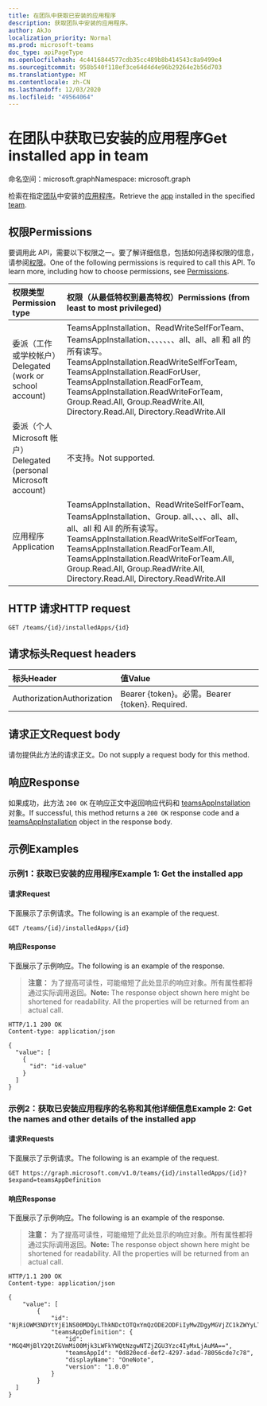 ```yaml
---
title: 在团队中获取已安装的应用程序
description: 获取团队中安装的应用程序。
author: AkJo
localization_priority: Normal
ms.prod: microsoft-teams
doc_type: apiPageType
ms.openlocfilehash: 4c4416844577cdb35cc489b8b414543c8a9499e4
ms.sourcegitcommit: 958b540f118ef3ce64d4d4e96b29264e2b56d703
ms.translationtype: MT
ms.contentlocale: zh-CN
ms.lasthandoff: 12/03/2020
ms.locfileid: "49564064"
---
```

# <a name="get-installed-app-in-team"></a><span data-ttu-id="a4d79-103">在团队中获取已安装的应用程序</span><span class="sxs-lookup"><span data-stu-id="a4d79-103">Get installed app in team</span></span>

<span data-ttu-id="a4d79-104">命名空间：microsoft.graph</span><span class="sxs-lookup"><span data-stu-id="a4d79-104">Namespace: microsoft.graph</span></span>

<span data-ttu-id="a4d79-105">检索在指定[团队](../resources/team.md)中安装的[应用程序](../resources/teamsappinstallation.md)。</span><span class="sxs-lookup"><span data-stu-id="a4d79-105">Retrieve the [app](../resources/teamsappinstallation.md) installed in the specified [team](../resources/team.md).</span></span>

## <a name="permissions"></a><span data-ttu-id="a4d79-106">权限</span><span class="sxs-lookup"><span data-stu-id="a4d79-106">Permissions</span></span>

<span data-ttu-id="a4d79-p101">要调用此 API，需要以下权限之一。要了解详细信息，包括如何选择权限的信息，请参阅[权限](/graph/permissions-reference)。</span><span class="sxs-lookup"><span data-stu-id="a4d79-p101">One of the following permissions is required to call this API. To learn more, including how to choose permissions, see [Permissions](/graph/permissions-reference).</span></span>

|<span data-ttu-id="a4d79-109">权限类型</span><span class="sxs-lookup"><span data-stu-id="a4d79-109">Permission type</span></span>      | <span data-ttu-id="a4d79-110">权限（从最低特权到最高特权）</span><span class="sxs-lookup"><span data-stu-id="a4d79-110">Permissions (from least to most privileged)</span></span>              |
|:--------------------|:---------------------------------------------------------|
|<span data-ttu-id="a4d79-111">委派（工作或学校帐户）</span><span class="sxs-lookup"><span data-stu-id="a4d79-111">Delegated (work or school account)</span></span> | <span data-ttu-id="a4d79-112">TeamsAppInstallation、ReadWriteSelfForTeam、TeamsAppInstallation、、、、、、、all、all、all 和 all 的所有读写。</span><span class="sxs-lookup"><span data-stu-id="a4d79-112">TeamsAppInstallation.ReadWriteSelfForTeam, TeamsAppInstallation.ReadForUser, TeamsAppInstallation.ReadForTeam, TeamsAppInstallation.ReadWriteForTeam, Group.Read.All, Group.ReadWrite.All, Directory.Read.All, Directory.ReadWrite.All</span></span> |
|<span data-ttu-id="a4d79-113">委派（个人 Microsoft 帐户）</span><span class="sxs-lookup"><span data-stu-id="a4d79-113">Delegated (personal Microsoft account)</span></span> | <span data-ttu-id="a4d79-114">不支持。</span><span class="sxs-lookup"><span data-stu-id="a4d79-114">Not supported.</span></span>    |
|<span data-ttu-id="a4d79-115">应用程序</span><span class="sxs-lookup"><span data-stu-id="a4d79-115">Application</span></span> | <span data-ttu-id="a4d79-116">TeamsAppInstallation、ReadWriteSelfForTeam、TeamsAppInstallation、Group. all、、、、all、all、all、all 和 All 的所有读写。</span><span class="sxs-lookup"><span data-stu-id="a4d79-116">TeamsAppInstallation.ReadWriteSelfForTeam, TeamsAppInstallation.ReadForTeam.All, TeamsAppInstallation.ReadWriteForTeam.All, Group.Read.All, Group.ReadWrite.All, Directory.Read.All, Directory.ReadWrite.All</span></span> |

## <a name="http-request"></a><span data-ttu-id="a4d79-117">HTTP 请求</span><span class="sxs-lookup"><span data-stu-id="a4d79-117">HTTP request</span></span>

<!-- { "blockType": "ignored" } -->

```http
GET /teams/{id}/installedApps/{id}
```

## <a name="request-headers"></a><span data-ttu-id="a4d79-118">请求标头</span><span class="sxs-lookup"><span data-stu-id="a4d79-118">Request headers</span></span>

| <span data-ttu-id="a4d79-119">标头</span><span class="sxs-lookup"><span data-stu-id="a4d79-119">Header</span></span>       | <span data-ttu-id="a4d79-120">值</span><span class="sxs-lookup"><span data-stu-id="a4d79-120">Value</span></span> |
|:---------------|:--------|
| <span data-ttu-id="a4d79-121">Authorization</span><span class="sxs-lookup"><span data-stu-id="a4d79-121">Authorization</span></span>  | <span data-ttu-id="a4d79-p102">Bearer {token}。必需。</span><span class="sxs-lookup"><span data-stu-id="a4d79-p102">Bearer {token}. Required.</span></span>  |

## <a name="request-body"></a><span data-ttu-id="a4d79-124">请求正文</span><span class="sxs-lookup"><span data-stu-id="a4d79-124">Request body</span></span>

<span data-ttu-id="a4d79-125">请勿提供此方法的请求正文。</span><span class="sxs-lookup"><span data-stu-id="a4d79-125">Do not supply a request body for this method.</span></span>

## <a name="response"></a><span data-ttu-id="a4d79-126">响应</span><span class="sxs-lookup"><span data-stu-id="a4d79-126">Response</span></span>

<span data-ttu-id="a4d79-127">如果成功，此方法 `200 OK` 在响应正文中返回响应代码和 [teamsAppInstallation](../resources/teamsappinstallation.md) 对象。</span><span class="sxs-lookup"><span data-stu-id="a4d79-127">If successful, this method returns a `200 OK` response code and a [teamsAppInstallation](../resources/teamsappinstallation.md) object in the response body.</span></span>

## <a name="examples"></a><span data-ttu-id="a4d79-128">示例</span><span class="sxs-lookup"><span data-stu-id="a4d79-128">Examples</span></span>

### <a name="example-1-get-the-installed-app"></a><span data-ttu-id="a4d79-129">示例1：获取已安装的应用程序</span><span class="sxs-lookup"><span data-stu-id="a4d79-129">Example 1: Get the installed app</span></span>

#### <a name="request"></a><span data-ttu-id="a4d79-130">请求</span><span class="sxs-lookup"><span data-stu-id="a4d79-130">Request</span></span>

<span data-ttu-id="a4d79-131">下面展示了示例请求。</span><span class="sxs-lookup"><span data-stu-id="a4d79-131">The following is an example of the request.</span></span>

<!-- {
  "blockType": "request",
  "name": "get_installed_teams_apps"
}-->

```msgraph-interactive
GET /teams/{id}/installedApps/{id}
```

#### <a name="response"></a><span data-ttu-id="a4d79-132">响应</span><span class="sxs-lookup"><span data-stu-id="a4d79-132">Response</span></span>

<span data-ttu-id="a4d79-133">下面展示了示例响应。</span><span class="sxs-lookup"><span data-stu-id="a4d79-133">The following is an example of the response.</span></span>
><span data-ttu-id="a4d79-p103">**注意：** 为了提高可读性，可能缩短了此处显示的响应对象。所有属性都将通过实际调用返回。</span><span class="sxs-lookup"><span data-stu-id="a4d79-p103">**Note:** The response object shown here might be shortened for readability. All the properties will be returned from an actual call.</span></span>
<!-- {
  "blockType": "response",
  "name": "get_installed_teams_apps",
  "truncated": true,
  "@odata.type": "microsoft.graph.teamsAppInstallation",
  "isCollection": false
} -->

```http
HTTP/1.1 200 OK
Content-type: application/json

{
  "value": [
    {
      "id": "id-value"
    }
  ]
}
```

### <a name="example-2-get-the-names-and-other-details-of-the-installed-app"></a><span data-ttu-id="a4d79-136">示例2：获取已安装应用程序的名称和其他详细信息</span><span class="sxs-lookup"><span data-stu-id="a4d79-136">Example 2: Get the names and other details of the installed app</span></span>

#### <a name="requests"></a><span data-ttu-id="a4d79-137">请求</span><span class="sxs-lookup"><span data-stu-id="a4d79-137">Requests</span></span>

<span data-ttu-id="a4d79-138">下面展示了示例请求。</span><span class="sxs-lookup"><span data-stu-id="a4d79-138">The following is an example of the request.</span></span>

<!-- {
  "blockType": "request",
  "name": "get_installed_teams_apps_expand"
}-->

```msgraph-interactive
GET https://graph.microsoft.com/v1.0/teams/{id}/installedApps/{id}?$expand=teamsAppDefinition
```

#### <a name="response"></a><span data-ttu-id="a4d79-139">响应</span><span class="sxs-lookup"><span data-stu-id="a4d79-139">Response</span></span>

<span data-ttu-id="a4d79-140">下面展示了示例响应。</span><span class="sxs-lookup"><span data-stu-id="a4d79-140">The following is an example of the response.</span></span>

><span data-ttu-id="a4d79-p104">**注意：** 为了提高可读性，可能缩短了此处显示的响应对象。所有属性都将通过实际调用返回。</span><span class="sxs-lookup"><span data-stu-id="a4d79-p104">**Note:** The response object shown here might be shortened for readability. All the properties will be returned from an actual call.</span></span>
<!-- {
  "blockType": "response",
  "name": "get_installed_teams_apps_expand",
  "truncated": true,
  "@odata.type": "microsoft.graph.teamsAppInstallation",
  "isCollection": false
} -->

```http
HTTP/1.1 200 OK
Content-type: application/json

{
    "value": [
        {
            "id": "NjRiOWM3NDYtYjE1NS00MDQyLThkNDctOTQxYmQzODE2ODFiIyMwZDgyMGVjZC1kZWYyLTQyOTctYWRhZC03ODA1NmNkZTdjNzg=",
            "teamsAppDefinition": {
                "id": "MGQ4MjBlY2QtZGVmMi00Mjk3LWFkYWQtNzgwNTZjZGU3Yzc4IyMxLjAuMA==",
                "teamsAppId": "0d820ecd-def2-4297-adad-78056cde7c78",
                "displayName": "OneNote",
                "version": "1.0.0"
            }
        }
  ]
}
```

<!-- uuid: 8fcb5dbc-d5aa-4681-8e31-b001d5168d79
2015-10-25 14:57:30 UTC -->
<!-- {
  "type": "#page.annotation",
  "description": "List owners",
  "keywords": "",
  "section": "documentation",
  "tocPath": "",
  "suppressions": [
  ]
}-->
